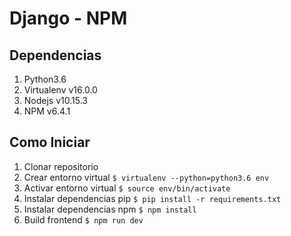 # Django - NPM

## Dependencias
1. Python3.6
1. Virtualenv v16.0.0
1. Nodejs v10.15.3
1. NPM v6.4.1

## Como Iniciar
1. Clonar repositorio
1. Crear entorno virtual `$ virtualenv --python=python3.6 env`
1. Activar entorno virtual `$ source env/bin/activate`
1. Instalar dependencias pip `$ pip install -r requirements.txt`
1. Instalar dependencias npm `$ npm install`
1. Build frontend `$ npm run dev`
